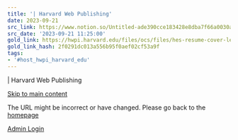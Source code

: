 ```yaml
---
title: '| Harvard Web Publishing'
date: 2023-09-21
src_link: https://www.notion.so/Untitled-ade390cce183428e8dba7f66a0030abb
src_date: '2023-09-21 11:25:00'
gold_link: https://hwpi.harvard.edu/files/ocs/files/hes-resume-cover-letter-guide.pdf
gold_link_hash: 2f0291dc013a556b95f0aef02cf53a9f
tags:
- '#host_hwpi_harvard_edu'
---
```


















| Harvard Web Publishing












[Skip to main content](#main-content)















 The URL might be incorrect or have changed. Please go back to the [homepage](/) 









[Admin Login](/user?destination=page_not_found%3Fadmin_panel%3D1%26login%3D1)
